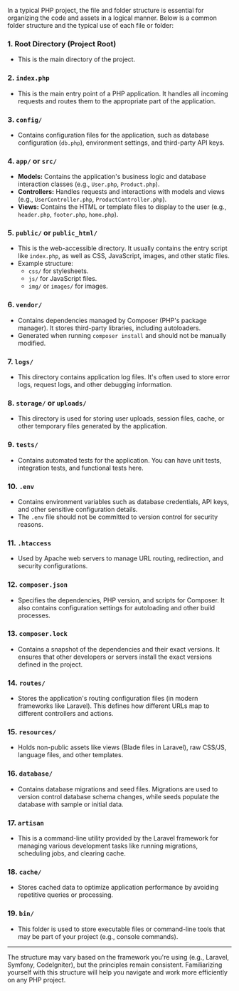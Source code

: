 In a typical PHP project, the file and folder structure is essential for organizing the code and assets in a logical manner. Below is a common folder structure and the typical use of each file or folder:

### 1. **Root Directory (Project Root)**
   - This is the main directory of the project.

### 2. **`index.php`**
   - This is the main entry point of a PHP application. It handles all incoming requests and routes them to the appropriate part of the application.

### 3. **`config/`**
   - Contains configuration files for the application, such as database configuration (`db.php`), environment settings, and third-party API keys.

### 4. **`app/` or `src/`**
   - **Models:** Contains the application's business logic and database interaction classes (e.g., `User.php`, `Product.php`).
   - **Controllers:** Handles requests and interactions with models and views (e.g., `UserController.php`, `ProductController.php`).
   - **Views:** Contains the HTML or template files to display to the user (e.g., `header.php`, `footer.php`, `home.php`).

### 5. **`public/` or `public_html/`**
   - This is the web-accessible directory. It usually contains the entry script like `index.php`, as well as CSS, JavaScript, images, and other static files.
   - Example structure:
     - `css/` for stylesheets.
     - `js/` for JavaScript files.
     - `img/` or `images/` for images.

### 6. **`vendor/`**
   - Contains dependencies managed by Composer (PHP's package manager). It stores third-party libraries, including autoloaders.
   - Generated when running `composer install` and should not be manually modified.

### 7. **`logs/`**
   - This directory contains application log files. It's often used to store error logs, request logs, and other debugging information.

### 8. **`storage/` or `uploads/`**
   - This directory is used for storing user uploads, session files, cache, or other temporary files generated by the application.

### 9. **`tests/`**
   - Contains automated tests for the application. You can have unit tests, integration tests, and functional tests here.

### 10. **`.env`**
   - Contains environment variables such as database credentials, API keys, and other sensitive configuration details.
   - The `.env` file should not be committed to version control for security reasons.

### 11. **`.htaccess`**
   - Used by Apache web servers to manage URL routing, redirection, and security configurations.

### 12. **`composer.json`**
   - Specifies the dependencies, PHP version, and scripts for Composer. It also contains configuration settings for autoloading and other build processes.

### 13. **`composer.lock`**
   - Contains a snapshot of the dependencies and their exact versions. It ensures that other developers or servers install the exact versions defined in the project.

### 14. **`routes/`**
   - Stores the application's routing configuration files (in modern frameworks like Laravel). This defines how different URLs map to different controllers and actions.

### 15. **`resources/`**
   - Holds non-public assets like views (Blade files in Laravel), raw CSS/JS, language files, and other templates.

### 16. **`database/`**
   - Contains database migrations and seed files. Migrations are used to version control database schema changes, while seeds populate the database with sample or initial data.

### 17. **`artisan`**
   - This is a command-line utility provided by the Laravel framework for managing various development tasks like running migrations, scheduling jobs, and clearing cache.

### 18. **`cache/`**
   - Stores cached data to optimize application performance by avoiding repetitive queries or processing.

### 19. **`bin/`**
   - This folder is used to store executable files or command-line tools that may be part of your project (e.g., console commands).

---

The structure may vary based on the framework you're using (e.g., Laravel, Symfony, CodeIgniter), but the principles remain consistent. Familiarizing yourself with this structure will help you navigate and work more efficiently on any PHP project.
